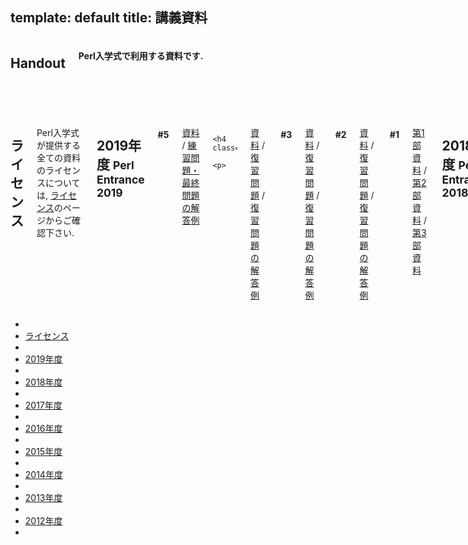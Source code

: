 template: default
title: 講義資料
---

<header>
    <div class="row">
        <div class="large-12 columns">
            <h2>Handout</h2>
            <h4>Perl入学式で利用する資料です.</h4>
        </div>
    </div>
</header>
<section id="main-content">
    <div class="row">
        <div class="large-10 medium-10 columns push-2">
            <div class="row">
                <div class="columns">
                    <h2 id="license">ライセンス</h2>
                    <p>
                        Perl入学式が提供する全ての資料のライセンスについては, <a href="<: '/license.html' | uri_for :>">ライセンス</a>のページからご確認下さい.
                    </p>
                    <h2 id="handout-2019">2019年度 <small>Perl Entrance 2019</small></h2>
                    <h4 class="subheader">#5</h4>
                    <p>
<a href="https://github.com/perl-entrance-org/workshop-2019/blob/master/5th/slide.md">資料</a>
/ <a href="https://github.com/perl-entrance-org/workshop-2019/tree/master/5th/answer">練習問題・最終問題の解答例</a>

                    <h4 class="subheader">#4</h4>
                    <p>
<a href="https://github.com/perl-entrance-org/workshop-2019/blob/master/4th/slide.md">資料</a>
/ <a href="https://github.com/perl-entrance-org/workshop-2019/blob/master/4th/practice.md">復習問題</a>
/ <a href="https://github.com/perl-entrance-org/workshop-2019/tree/master/4th/answer">復習問題の解答例</a>
                    <h4 class="subheader">#3</h4>
                    <p>
<a href="https://github.com/perl-entrance-org/workshop-2019/blob/master/3rd/slide.md">資料</a>
/ <a href="https://github.com/perl-entrance-org/workshop-2019/blob/master/3rd/practice.md">復習問題</a>
/ <a href="https://github.com/perl-entrance-org/workshop-2019/tree/master/3rd/answer">復習問題の解答例</a>
                    <h4 class="subheader">#2</h4>
                    <p>
<a href="https://github.com/perl-entrance-org/workshop-2019/blob/master/2nd/slide.md">資料</a>
/ <a href="https://github.com/perl-entrance-org/workshop-2019/blob/master/2nd/practice.md">復習問題</a>
/ <a href="https://github.com/perl-entrance-org/workshop-2019/tree/master/2nd/answer">復習問題の解答例</a>
                    </p>
                    <h4 class="subheader">#1</h4>
                    <p>
<a href="https://github.com/perl-entrance-org/workshop-2019/blob/master/1st/part1.md">第1部資料</a>
/ <a href="https://github.com/perl-entrance-org/workshop-2019/blob/master/1st/part2.md">第2部資料</a>
/ <a href="https://github.com/perl-entrance-org/workshop-2019/blob/master/1st/part3.md">第3部資料</a>
                    </p>
                    <h2 id="handout-2018">2018年度 <small>Perl Entrance 2018</small></h2>
                    <h4 class="subheader">#5</h4>
                    <p>
<a href="https://github.com/perl-entrance-org/workshop-2018/blob/master/5th/slide.md">資料</a>
                    <h4 class="subheader">#4</h4>
                    <p>
<a href="https://github.com/perl-entrance-org/workshop-2018/blob/master/4th/slide.md">資料</a>
                    </p>
                    <h4 class="subheader">#3</h4>
                    <p>
<a href="https://github.com/perl-entrance-org/workshop-2018/blob/master/3rd/slide.md">資料</a>
                    </p>
                    <h4 class="subheader">#2</h4>
                    <p>
<a href="https://github.com/perl-entrance-org/workshop-2018/blob/master/2nd/slide.md">資料</a>
                    </p>
                    <h4 class="subheader">#1</h4>
                    <p>
<a href="https://github.com/perl-entrance-org/workshop-2018/blob/master/1st/part1.md">第1部資料</a>
 / <a href="https://github.com/perl-entrance-org/workshop-2018/blob/master/1st/part2.md">第2部資料</a>
  / <a href="https://github.com/perl-entrance-org/workshop-2018/blob/master/1st/part3.md">第3部資料</a>
                    </p>
                    <h2 id="handout-2017">2017年度 <small>Perl Entrance 2017</small></h2>
                    <h4 class="subheader">#5</h4>
                    <p>
<a href="https://github.com/perl-entrance-org/workshop-2017/blob/master/5th/slide.md">資料</a>
                    <h4 class="subheader">#4</h4>
                    <p>
<a href="https://github.com/perl-entrance-org/workshop-2017/blob/master/4th/slide.md">資料</a>
                    </p>
                    <h4 class="subheader">#3</h4>
                    <p>
<a href="https://github.com/perl-entrance-org/workshop-2017/blob/master/3rd/slide.md">資料</a>
                    </p>
                    <h4 class="subheader">#2</h4>
                    <p>
<a href="https://github.com/perl-entrance-org/workshop-2017/blob/master/2nd/slide.md">資料</a>
                    </p>
                    <h4 class="subheader">#1</h4>
                    <p>
<a href="https://github.com/perl-entrance-org/workshop-2017/blob/master/1st/part1.md">第1部資料</a>
 / <a href="https://github.com/perl-entrance-org/workshop-2017/blob/master/1st/part2.md">第2部資料</a>
  / <a href="https://github.com/perl-entrance-org/workshop-2017/blob/master/1st/part3.md">第3部資料</a>
                    </p>
                    <h2 id="handout-2016">2016年度 <small>Perl Entrance 2016</small></h2>
                    <h4 class="subheader">#5</h4>
                    <p>
<a href="https://github.com/perl-entrance-org/workshop-2016/blob/master/5th/slide.md">資料</a>
                    <h4 class="subheader">#4</h4>
                    <p>
<a href="https://github.com/perl-entrance-org/workshop-2016/blob/master/4th/slide.md">資料</a>
                    </p>
                    <h4 class="subheader">#3</h4>
                    <p>
<a href="https://github.com/perl-entrance-org/workshop-2016/blob/master/3rd/slide.md">資料</a>
                    </p>
                    <h4 class="subheader">#2</h4>
                    <p>
<a href="https://github.com/perl-entrance-org/workshop-2016/blob/master/2nd/slide.md">資料</a>
                    </p>
                    <h4 class="subheader">#1</h4>
                    <p>
<a href="https://github.com/perl-entrance-org/workshop-2016/blob/master/1st/part1.md">第1部資料</a>
 / <a href="https://github.com/perl-entrance-org/workshop-2016/blob/master/1st/part2.md">第2部資料</a>
  / <a href="https://github.com/perl-entrance-org/workshop-2016/blob/master/1st/part3.md">第3部資料</a>
                    </p>
                </div>
            </div>
            <div class="row">
                <div class="columns">
                    <h2 id="handout-2015">2015年度 <small>Perl Entrance 2015</small></h2>
                    <h4 class="subheader">#6</h4>
                    <p>
<a href="https://github.com/perl-entrance-org/workshop-2015-06/blob/master/slide.md">資料</a>
 / 練習問題の解答例
                    </p>
                    <h4 class="subheader">#5</h4>
                    <p>
<a href="https://github.com/perl-entrance-org/workshop-2015-05/blob/master/slide.md">資料</a>
 / 練習問題の解答例
                    </p>
                    <h4 class="subheader">#4</h4>
                    <p>
<a href="https://github.com/perl-entrance-org/workshop-2015-04/blob/master/slide.md">資料</a>
 / 練習問題の解答例
                    </p>
                    <h4 class="subheader">#3</h4>
                    <p>
<a href="https://github.com/perl-entrance-org/workshop-2015-03/blob/master/slide.md">資料</a>
 / 練習問題の解答例
                    </p>
                    <h4 class="subheader">#2</h4>
                    <p>
<a href="https://github.com/perl-entrance-org/workshop-2015-02/blob/master/slide.md">資料</a>
 / <a href="https://github.com/perl-entrance-org/workshop-2015-02/tree/master/answer">練習問題の解答例</a>
                    </p>
                    <h4 class="subheader">#1</h4>
                    <p>
<a href="https://github.com/perl-entrance-org/workshop-2015-01/blob/master/slide1.md">第1部資料</a>
 / <a href="https://github.com/perl-entrance-org/workshop-2015-01/blob/master/slide2.md">第2部資料</a>
                    </p>
                </div>
            </div>
            <div class="row">
                <div class="columns">
                    <h2 id="handout-2014">2014年度 <small>Perl Entrance 2014</small></h2>
                    <h4 class="subheader">#6</h4>
                    <p>
<a href="https://github.com/perl-entrance-org/workshop-2014-06/blob/master/slide.md">資料(markdown)</a>
                    </p>
                    <h4 class="subheader">#5</h4>
                    <p>
<a href="https://github.com/perl-entrance-org/workshop-2014-05/blob/master/slide.md">資料(markdown)</a>
 / <a href="https://github.com/perl-entrance-org/workshop-2014-05/tree/master/code/osaka-nqounet">練習問題の解答例 (in 大阪 / nqounetさん)</a>
 / <a href="https://github.com/perl-entrance-org/workshop-2014-05/tree/master/code/osaka-yabook">練習問題の解答例 (in 大阪 / yabookさん)</a>
 / <a href="https://github.com/perl-entrance-org/workshop-2014-05/tree/master/code/tokyo1-papix">練習問題の解答例 (in 東京 / papixさん)</a>
                    </p>
                    <h4 class="subheader">#4</h4>
                    <p>
<a href="https://github.com/perl-entrance-org/workshop-2014-04/blob/master/slide.md">資料(markdown)</a>
 / <a href="https://github.com/perl-entrance-org/workshop-2014-04/tree/master/code">練習問題の解答例 (in 大阪)</a>
 / <a href="https://github.com/perl-entrance-org/workshop-2014-04/blob/master/practice.md">復習問題(markdown)</a>
                    </p>

                    <h4 class="subheader">#3</h4>
                    <p>
<a href="https://github.com/perl-entrance-org/workshop-2014-03/blob/master/slide.md">資料(markdown)</a>
 / <a href="https://github.com/perl-entrance-org/workshop-2014-03/tree/master/code/osaka">練習問題の解答例 (in 大阪)</a>
 / <a href="https://github.com/perl-entrance-org/workshop-2014-03/tree/master/code/tokyo1">練習問題の解答例 (in 東京)</a>
 / <a href="https://github.com/perl-entrance-org/workshop-2014-03/blob/master/practice.md">復習問題(markdown)</a>
                    </p>

                    <h4 class="subheader">#2</h4>
                    <p>
<a href="https://github.com/perl-entrance-org/workshop-2014-02/blob/master/slide.md">資料(markdown)</a>
 / <a href="https://github.com/perl-entrance-org/workshop-2014-02/tree/master/question">練習問題の解答例</a>
 / <a href="https://github.com/perl-entrance-org/workshop-2014-02/blob/master/practice.md">復習問題(markdown)</a>
                    </p>
                    <h4 class="subheader">#1</h4>
                    <p>
<a href="https://github.com/perl-entrance-org/workshop-2014-01/blob/master/slide1.md">第1部資料(markdown)</a>
 / <a href="https://github.com/perl-entrance-org/workshop-2014-01/blob/master/slide2.md">第2部資料(markdown)</a>
                    </p>
                </div>
            </div>
            <div class="row">
                <div class="columns">
                    <h2 id="handout-2013">2013年度 <small>Perl Entrance 2013</small></h2>
                    <h4 class="subheader">#6</h4>
                    <p>
<a href="https://github.com/perl-entrance-org/workshop-2013-06/blob/master/slide.md">資料(markdown)</a>
                    </p>
                    <h4 class="subheader">#5</h4>
                    <p>
<a href="https://github.com/perl-entrance-org/workshop-2013-05/blob/master/slide.md">資料(markdown)</a>
                    </p>
                    <h4 class="subheader">#4</h4>
                    <p>
<a href="https://github.com/perl-entrance-org/workshop-2013-04/blob/master/slide.md">資料(markdown)</a>
 / <a href="https://github.com/perl-entrance-org/workshop-2013-04/tree/master/sample-answer">練習問題･最終問題の解答例</a>
 / <a href="https://github.com/perl-entrance-org/workshop-2013-04/blob/master/practice.md">復習問題</a>
                    </p>

                    <h4 class="subheader">#3</h4>
                    <p>
<a href="https://github.com/perl-entrance-org/workshop-2013-03/blob/master/slide.md">資料(markdown)</a>
 / <a href="https://github.com/perl-entrance-org/workshop-2013-03/blob/master/practice.md">復習問題</a>
                    </p>
                    <h4 class="subheader">#2</h4>
                    <p>
<a href="https://github.com/perl-entrance-org/workshop-2013-02/blob/master/slide.md">資料(markdown)</a>
 / <a href="https://github.com/perl-entrance-org/workshop-2013-02/tree/master/sample-answer">練習問題･最終問題の解答例</a>
 / <a href="https://github.com/perl-entrance-org/perl-entrance-org.github.com/blob/master/2013/handout/perlentrance02/practice.md">復習問題</a>
 / <a href="https://github.com/perl-entrance-org/workshop-2013-02/tree/master/practice-answer">復習問題の解答例</a>
                    </p>
                    <h4 class="subheader">#1</h4>
                    <p>
<a href="https://github.com/perl-entrance-org/workshop-2013-01/blob/master/01.vmware+ubuntu/slide.md">第1部資料(markdown)</a>
 / <a href="https://github.com/perl-entrance-org/workshop-2013-01/blob/master/02.introduction/slide.md">第2部資料(markdown)</a>
                    </p>
                </div>
            </div>
            <div class="row">
                <div class="columns">
                    <h2 id="handout-2012">2012年度 <small>Perl Entrance 2012</small></h2>
                    <h4 class="subheader">#11</h4>
                    <p>
<a href="<: '/static/handout/2012/perlentrance11.html' | uri_for :>">資料</a>
                    </p>
                    <h4 class="subheader">#10</h4>
                    <p>
<a href="<: '/static/handout/2012/perlentrance10.html' | uri_for :>">資料</a>
                    </p>
                    <h4 class="subheader">#9</h4>
                    <p>
<a href="<: '/static/handout/2012/perlentrance09/index.html' | uri_for :>">資料</a>
                    </p>
                    <h4 class="subheader">#8</h4>
                    <p>
<a href="<: '/static/handout/2012/perlentrance08/index.html' | uri_for :>">資料</a>
                    </p>
                    <h4 class="subheader">#7</h4>
                    <p>
<a href="<: '/static/handout/2012/perlentrance07/index.html' | uri_for :>">資料</a>
                    </p>
                    <h4 class="subheader">#6</h4>
                    <p>
<a href="<: '/static/handout/2012/perlentrance06/index.html' | uri_for :>">資料</a>
                    </p>
                    <h4 class="subheader">#5</h4>
                    <p>
<a href="<: '/static/handout/2012/perlentrance05/index.html' | uri_for :>">資料</a>
                    </p>
                    <h4 class="subheader">#4</h4>
                    <p>
<a href="<: '/static/handout/2012/perlentrance04/index.html' | uri_for :>">資料</a>
                    </p>
                    <h4 class="subheader">#3</h4>
                    <p>
<a href="<: '/static/handout/2012/perlentrance03.pdf' | uri_for :>">資料(PDF)</a>
                    </p>
                    <h4 class="subheader">#2</h4>
                    <p>
<a href="http://www.slideshare.net/kiyotune/perl2-11740124">資料(Slideshare)</a>
                    </p>
                    <h4 class="subheader">#1</h4>
                    <p>
<a href="http://www.slideshare.net/__papix__/perl-1">資料(Slideshare)</a>
                    </p>
                </div>
            </div>
        </div>
        <div class="large-2 medium-2 columns pull-10">
            <ul class="side-nav">
                <li class="divider"></li>
                <li><a href="#license">ライセンス</a></li>
                <li class="divider"></li>
                <li><a href="#handout-2019">2019年度</a></li>
                <li class="divider"></li>
                <li><a href="#handout-2018">2018年度</a></li>
                <li class="divider"></li>
                <li><a href="#handout-2017">2017年度</a></li>
                <li class="divider"></li>
                <li><a href="#handout-2016">2016年度</a></li>
                <li class="divider"></li>
                <li><a href="#handout-2015">2015年度</a></li>
                <li class="divider"></li>
                <li><a href="#handout-2014">2014年度</a></li>
                <li class="divider"></li>
                <li><a href="#handout-2013">2013年度</a></li>
                <li class="divider"></li>
                <li><a href="#handout-2012">2012年度</a></li>
                <li class="divider"></li>
            </ul>
        </div>
    </div>
</section>
